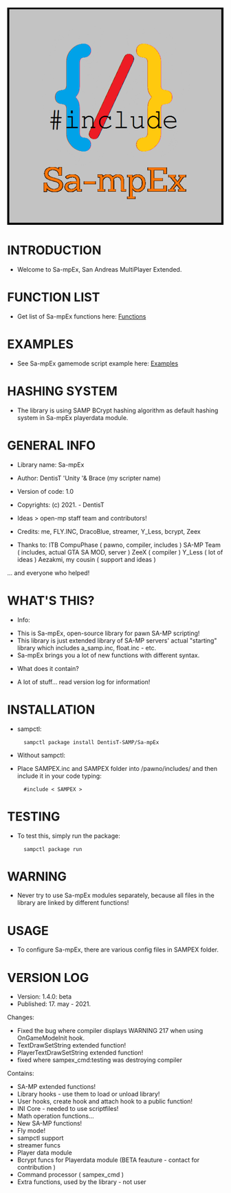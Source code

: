 ![logo](Sa-mpEx_logo.PNG)

INTRODUCTION
================

- Welcome to Sa-mpEx, San Andreas MultiPlayer Extended.

FUNCTION LIST
================

- Get list of Sa-mpEx functions here: 
[Functions](Sa-mpEx.md)

EXAMPLES
============

- See Sa-mpEx gamemode script example here:
[Examples](gamemdoes/Sa-mpEx.pwn)

HASHING SYSTEM
=================

- The library is using SAMP BCrypt hashing algorithm as default
hashing system in Sa-mpEx playerdata module.

GENERAL INFO
================
- Library name: Sa-mpEx

- Author: DentisT 'Unity '& Brace (my scripter name)

- Version of code: 1.0

- Copyrights: (c) 2021. - DentisT

- Ideas > open-mp staff team and contributors!

- Credits: me, FLY.INC, DracoBlue, streamer, Y_Less, bcrypt, Zeex

- Thanks to:
 ITB CompuPhase ( pawno, compiler, includes )
 SA-MP Team ( includes, actual GTA SA MOD, server )
 ZeeX ( compiler )
 Y_Less ( lot of ideas )
 Aezakmi, my cousin ( support and ideas )

 ... and everyone who helped!

WHAT'S THIS?
===============

- Info:
* This is Sa-mpEx, open-source library for pawn SA-MP scripting!
* This library is just extended library of SA-MP servers' actual
"starting" library which includes a_samp.inc, float.inc - etc.
* Sa-mpEx brings you a lot of new functions with different syntax.

- What does it contain?
* A lot of stuff... read version log for information!

INSTALLATION
================

- sampctl:

		sampctl package install DentisT-SAMP/Sa-mpEx

- Without sampctl:
* Place SAMPEX.inc and SAMPEX folder into /pawno/includes/ and
then include it in your code typing:

		#include < SAMPEX >

TESTING
===========

- To test this, simply run the package:

		sampctl package run

WARNING
===========

- Never try to use Sa-mpEx modules separately, because all files in 
the library are linked by different functions!

USAGE
=========

- To configure Sa-mpEx, there are various config files in SAMPEX folder.

VERSION LOG
===============

- Version: 1.4.0: beta
- Published: 17. may - 2021.

Changes:
* Fixed the bug where compiler displays WARNING 217 when using OnGameModeInit hook.
* TextDrawSetString extended function!
* PlayerTextDrawSetString extended function!
* fixed where sampex_cmd:testing was destroying compiler

Contains:
- SA-MP extended functions!
- Library hooks - use them to load or unload library!
- User hooks, create hook and attach hook to a public function!
- INI Core - needed to use scriptfiles!
- Math operation functions...
- New SA-MP functions!
- Fly mode!
- sampctl support
- streamer funcs
- Player data module
- Bcrypt funcs for Playerdata module (BETA feauture - contact for contribution )
- Command processor ( sampex_cmd )
- Extra functions, used by the library - not user
